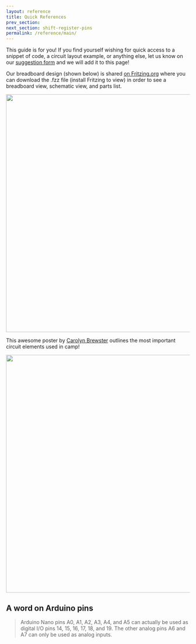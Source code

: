 ```yaml
---
layout: reference
title: Quick References
prev_section: 
next_section: shift-register-pins
permalink: /reference/main/
---
```


This guide is for you! If you find yourself wishing for quick access to a snippet of code, a circuit layout example, or anything else, let us know on our <a href="https://docs.google.com/forms/d/1CZS4cuOhvA9gaFyjlWKAAf6xRf0unapmy681tcqHq-M/viewform?usp=send_form" target="_blank">suggestion form</a> and we will add it to this page! 

Our breadboard design (shown below) is shared [on Fritzing.org](http://fritzing.org/projects/spice-engineering-camp-breadboard) where you can download the .fzz file (install Fritzing to view) in order to see a breadboard view, schematic view, and parts list.

<img src="{{site.baseurl}}/img/spice_breadboard.png" style="width: 650px"/>


This awesome poster by <a href="cbrewste@uoregon.edu">Carolyn Brewster</a> outlines the most important circuit elements used in camp!

<img src="{{site.baseurl}}/img/SPICE-poster.png" style="width: 650px"/>

<!-- <img src="{{ site.baseurl }}/img/d-motor-control.png" style="width: 500px"/> -->

## A word on Arduino pins

> Arduino Nano pins A0, A1, A2, A3, A4, and A5 can actually be used as digital
I/O pins 14, 15, 16, 17, 18, and 19. The other analog pins A6 and A7 can only be used as analog inputs.



<!-- 
Missing documentation for piezo peak detector PCB. Here is the etch design:
/img/pcb_etch_piezo_peak_flipped.pdf 

Cody Jarrett has the rest still.

Also missing: diagrams (via Fritzing) for:

- IR setup
- FSR resistor
- Speaker amp
- Piezo peak detector
- Multinumber display (old)

Also want:

- Robust pinball template with Fritzing breadboard
- Link to this project on my LinkedIn
-->